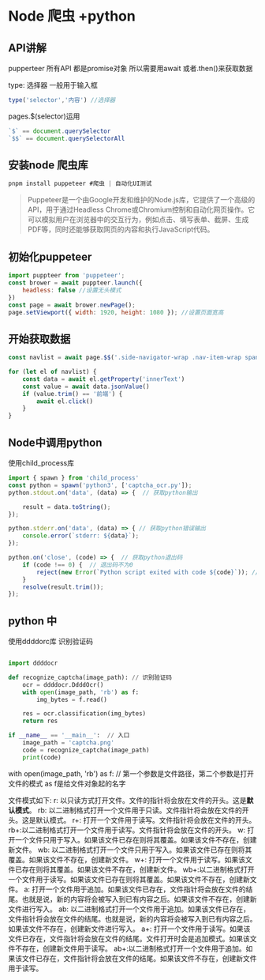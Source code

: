 # Node 爬虫 +python

## API讲解

pupperteer 所有API 都是promise对象 所以需要用await 或者.then()来获取数据

type: 选择器 一般用于输入框

```js
type('selector','内容') //选择器
```

pages.$(selector)运用

``` js
`$` == document.querySelector
`$$` == document.querySelectorAll

```

## 安装node 爬虫库

``` js
pnpm install puppeteer #爬虫 | 自动化UI测试
```

> Puppeteer是一个由Google开发和维护的Node.js库，它提供了一个高级的API，用于通过Headless Chrome或Chromium控制和自动化网页操作。它可以模拟用户在浏览器中的交互行为，例如点击、填写表单、截屏、生成PDF等，同时还能够获取网页的内容和执行JavaScript代码。

## 初始化puppeteer

``` js  
import puppteer from 'puppeteer';
const brower = await puppteer.launch({
    headless: false //设置无头模式
})
const page = await brower.newPage();
page.setViewport({ width: 1920, height: 1080 }); //设置页面宽高

```

## 开始获取数据

``` js
const navlist = await page.$$('.side-navigator-wrap .nav-item-wrap span')

for (let el of navlist) {
    const data = await el.getProperty('innerText')
    const value = await data.jsonValue()
    if (value.trim() == '前端') {
        await el.click()
    }
}
```

## Node中调用python

使用child_process库

``` js
import { spawn } from 'child_process'
const python = spawn('python3', ['captcha_ocr.py']);
python.stdout.on('data', (data) => {  // 获取python输出 

    result = data.toString();
});

python.stderr.on('data', (data) => { // 获取python错误输出
    console.error(`stderr: ${data}`);
});

python.on('close', (code) => {  // 获取python退出码
    if (code !== 0) {  // 退出码不为0
        reject(new Error(`Python script exited with code ${code}`)); // 抛出错误
    }
    resolve(result.trim());
});

```

## python 中

使用ddddorc库 识别验证码

``` py

import ddddocr

def recognize_captcha(image_path): // 识别验证码
    ocr = ddddocr.DdddOcr()
    with open(image_path, 'rb') as f:
        img_bytes = f.read()

    res = ocr.classification(img_bytes)
    return res

if __name__ == '__main__':  // 入口 
    image_path = 'captcha.png'
    code = recognize_captcha(image_path)
    print(code)
```

with open(image_path, 'rb') as f:  // 第一个参数是文件路径，第二个参数是打开文件的模式 as f是给文件对象起的名字

文件模式如下:
r: 以只读方式打开文件。文件的指针将会放在文件的开头。这是**默认模式**。
rb: 以二进制格式打开一个文件用于只读。文件指针将会放在文件的开头。这是默认模式。
r+: 打开一个文件用于读写。文件指针将会放在文件的开头。
rb+:以二进制格式打开一个文件用于读写。文件指针将会放在文件的开头。
w: 打开一个文件只用于写入。如果该文件已存在则将其覆盖。如果该文件不存在，创建新文件。
wb: 以二进制格式打开一个文件只用于写入。如果该文件已存在则将其覆盖。如果该文件不存在，创建新文件。
w+: 打开一个文件用于读写。如果该文件已存在则将其覆盖。如果该文件不存在，创建新文件。
wb+:以二进制格式打开一个文件用于读写。如果该文件已存在则将其覆盖。如果该文件不存在，创建新文件。
a: 打开一个文件用于追加。如果该文件已存在，文件指针将会放在文件的结尾。也就是说，新的内容将会被写入到已有内容之后。如果该文件不存在，创建新文件进行写入。
ab: 以二进制格式打开一个文件用于追加。如果该文件已存在，文件指针将会放在文件的结尾。也就是说，新的内容将会被写入到已有内容之后。如果该文件不存在，创建新文件进行写入。
a+: 打开一个文件用于读写。如果该文件已存在，文件指针将会放在文件的结尾。文件打开时会是追加模式。如果该文件不存在，创建新文件用于读写。
ab+:以二进制格式打开一个文件用于追加。如果该文件已存在，文件指针将会放在文件的结尾。如果该文件不存在，创建新文件用于读写。

